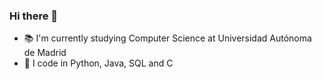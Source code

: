 ### Hi there 👋

- 📚 I'm currently studying Computer Science at Universidad Autónoma de Madrid
- 🥰 I code in Python, Java, SQL and C
